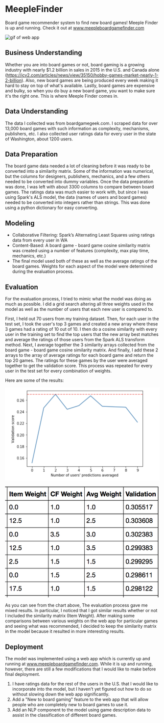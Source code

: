 # MeepleFinder
Board game recommender system to find new board games! Meeple Finder is up and running. Check it out at www.meepleboardgamefinder.com

![gif of web app](images/ModelVideoGIF3.gif)

## Business Understanding
Whether you are into board games or not, board gaming is a growing industry with nearly $1.2 billion in sales in 2015 in the U.S. and Canada alone (https://icv2.com/articles/news/view/35150/hobby-games-market-nearly-1-2-billion).
Also, new board games are being produced every week  making it hard to stay on top of what's available. Lastly, board games are expensive and bulky, so when you do buy a new board game, you want to make sure it's the right one. This is where Meeple Finder comes in.

## Data Understanding
The data I collected was from boardgamegeek.com. I scraped data for over 13,000 board games with such information as complexity, mechanisms, publishers, etc. I also collected user ratings data for every user in the state of Washington, about 1200 users.

## Data Preparation
The board game data needed a lot of cleaning before it was ready to be converted into a similarity matrix. Some of the information was numerical, but the columns for designers, publishers, mechanics, and a few others needed to be converted into dummy variables. Once the data preparation was done, I was left with about 3300 columns to compare between board games. The ratings data was much easier to work with, but since I was using Spark's ALS model, the data (names of users and board games) needed to be converted into integers rather than strings. This was done using a python dictionary for easy converting.

## Modeling
+ Collaborative Filtering: Spark’s Alternating Least Squares using ratings data from every user in WA
+ Content-Based: A board game - board game cosine similarity matrix was created using a number of features (complexity, max play time, mechanics, etc.)
+ The final model used both of these as well as the average ratings of the board games. Weights for each aspect of the model were determined during the evaluation process.

## Evaluation
For the evaluation process, I tried to mimic what the model was doing as much as possible. I did a grid search altering all three weights used in the model as well as the number of users that each new user is compared to.

First, I held out 70 users from my training dataset. Then, for each user in the test set, I took the user's top 3 games and created a new array where these 3 games had a rating of 10 out of 10. I then do a cosine similarity with every user in the training set to find the top users that the new array best matches and average the ratings of those users from the Spark ALS transform method. Next, I average together the 3 similarity arrays collected from the board game - board game cosine similarity matrix. And finally, I add these 2 arrays to the array of average ratings for each board game and return the top 20 games. The ratings for these games by the user were averaged together to get the validation score. This process was repeated for every user in the test set for every combination of weights.

Here are some of the results:

![graph of how many users is best](images/Usergraph.png)

![chart of weights](images/Validationweights.png)

As you can see from the chart above, The evaluation process gave me mixed results. In particular, I noticed that I got similar results whether or not I included the similarity matrix (Item Weight). After making some comparisons between various weights on the web app for particular games and seeing what was recommended, I decided to keep the similarity matrix in the model because it resulted in more interesting results.

## Deployment
The model was implemented using a web app which is currently up and running at www.meepleboardgamefinder.com. While it is up and running, however, there are still a few modifications that I would like to make before final deployment.
1. I have ratings data for the rest of the users in the U.S. that I would like to incorporate into the model, but I haven't yet figured out how to do so without slowing down the web app significantly.
2. Add a "New to board gaming" feature to the web app that will allow people who are completely new to board games to use it.
3. Add an NLP component to the model using game description data to assist in the classification of different board games.
